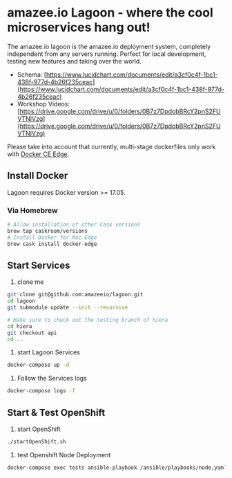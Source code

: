 # amazee.io Lagoon - where the cool microservices hang out!

The amazee.io lagoon is the amazee.io deployment system, completely independent from any servers running. Perfect for local development, testing new features and taking over the world.

- Schema: [https://www.lucidchart.com/documents/edit/a3cf0c4f-1bc1-438f-977d-4b26f235ceac](https://www.lucidchart.com/documents/edit/a3cf0c4f-1bc1-438f-977d-4b26f235ceac)
- Workshop Videos: [https://drive.google.com/drive/u/0/folders/0B7z7DpdobBRcY2pnS2FUVTNIVzg](https://drive.google.com/drive/u/0/folders/0B7z7DpdobBRcY2pnS2FUVTNIVzg)

Please take into account that currently, multi-stage dockerfiles only work with [Docker CE Edge](https://docs.docker.com/edge/).


## Install Docker

Lagoon requires Docker version >= 17.05.

### Via Homebrew

```sh
# Allow installation of other Cask versions
brew tap caskroom/versions
# Install Docker for Mac Edge
brew cask install docker-edge
```
## Start Services

1. clone me

```sh
git clone git@github.com:amazeeio/lagoon.git
cd lagoon
git submodule update --init --recursive

# Make sure to check out the testing branch of hiera
cd hiera
git checkout api
cd ..
```

1. start Lagoon Services

```sh
docker-compose up -d
```

1. Follow the Services logs

```sh
docker-compose logs -f
```

## Start & Test OpenShift

1. start OpenShift

```sh
./startOpenShift.sh
```

1. test Openshift Node Deployment

```sh
docker-compose exec tests ansible-playbook /ansible/playbooks/node.yaml
```
